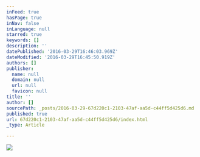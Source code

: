 ```yaml
---
inFeed: true
hasPage: true
inNav: false
inLanguage: null
starred: true
keywords: []
description: ''
datePublished: '2016-03-29T16:46:03.969Z'
dateModified: '2016-03-29T16:45:50.919Z'
authors: []
publisher:
  name: null
  domain: null
  url: null
  favicon: null
title: ''
author: []
sourcePath: _posts/2016-03-29-67d220c1-2103-47af-aa5d-c44ff5d425d6.md
published: true
url: 67d220c1-2103-47af-aa5d-c44ff5d425d6/index.html
_type: Article

---
```

![](https://the-grid-user-content.s3-us-west-2.amazonaws.com/6420b952-9c2a-4bc5-a4fc-f1a7e736cc6b.jpg)